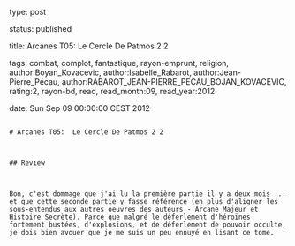 type: post
status: published
title: Arcanes T05:  Le Cercle De Patmos 2 2
tags:  combat,  complot,  fantastique,  rayon-emprunt,  religion, author:Boyan_Kovacevic, author:Isabelle_Rabarot, author:Jean-Pierre_Pécau, author:RABAROT_JEAN-PIERRE_PECAU_BOJAN_KOVACEVIC, rating:2, rayon-bd, read, read_month:09, read_year:2012
date: Sun Sep 09 00:00:00 CEST 2012
~~~~~~
# Arcanes T05:  Le Cercle De Patmos 2 2

## Review

Bon, c'est dommage que j'ai lu la première partie il y a deux mois ... et que cette seconde partie y fasse référence (en plus d'aligner les sous-entendus aux autres oeuvres des auteurs - Arcane Majeur et Histoire Secrète). Parce que malgré le déferlement d'héroïnes fortement bustées, d'explosions, et de déferlement de pouvoir occulte, je dois bien avouer que je me suis un peu ennuyé en lisant ce tome.
